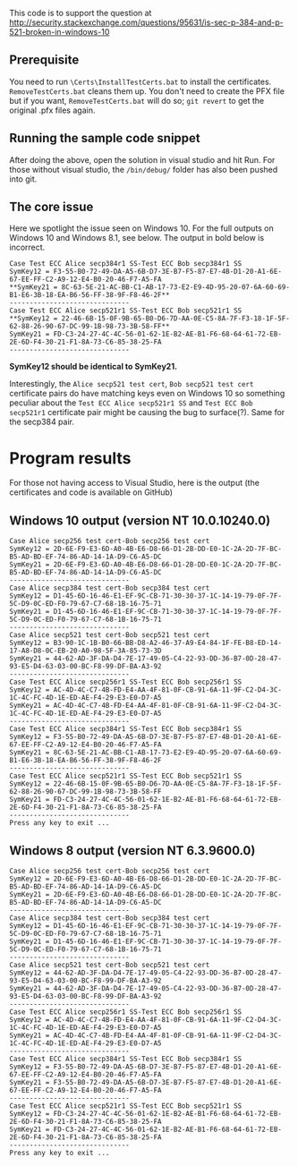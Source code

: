 This code is to support the question at http://security.stackexchange.com/questions/95631/is-sec-p-384-and-p-521-broken-in-windows-10

Prerequisite
------------
You need to run `\Certs\InstallTestCerts.bat` to install the certificates. `RemoveTestCerts.bat` cleans them up. You don't need to create the PFX file but if you want, `RemoveTestCerts.bat` will do so; `git revert` to get the original .pfx files again.

Running the sample code snippet
-------------------------------
After doing the above, open the solution in visual studio and hit Run. For those without visual studio, the `/bin/debug/` folder has also been pushed into git.

The core issue
--------------
Here we spotlight the issue seen on Windows 10. For the full outputs on Windows 10 and Windows 8.1, see below. The output in bold below is incorrect.

	Case Test ECC Alice secp384r1 SS-Test ECC Bob secp384r1 SS
	SymKey12 = F3-55-B0-72-49-DA-A5-6B-D7-3E-B7-F5-87-E7-4B-D1-20-A1-6E-67-EE-FF-C2-A9-12-E4-B0-20-46-F7-A5-FA
	**SymKey21 = 8C-63-5E-21-AC-BB-C1-AB-17-73-E2-E9-4D-95-20-07-6A-60-69-B1-E6-3B-18-EA-B6-56-FF-38-9F-F8-46-2F**
	------------------------------
	Case Test ECC Alice secp521r1 SS-Test ECC Bob secp521r1 SS
	**SymKey12 = 22-46-6B-15-0F-9B-65-B0-D6-7D-AA-0E-C5-8A-7F-F3-18-1F-5F-62-88-26-90-67-DC-99-1B-98-73-3B-58-FF**
	SymKey21 = FD-C3-24-27-4C-4C-56-01-62-1E-B2-AE-B1-F6-68-64-61-72-EB-2E-6D-F4-30-21-F1-8A-73-C6-85-38-25-FA
	------------------------------

**SymKey12 should be identical to SymKey21.** 

Interestingly, the `Alice secp521 test cert`, `Bob secp521 test cert` certificate pairs do have matching keys even on Windows 10 so something peculiar about the `Test ECC Alice secp521r1 SS` and `Test ECC Bob secp521r1` certificate pair might be causing the bug to surface(?). Same for the secp384 pair.

Program results
===============
For those not having access to Visual Studio, here is the output (the certificates and code is available on GitHub)

Windows 10 output (version NT 10.0.10240.0)
-------------------------------------------

	Case Alice secp256 test cert-Bob secp256 test cert
	SymKey12 = 2D-6E-F9-E3-6D-A0-4B-E6-D8-66-D1-2B-DD-E0-1C-2A-2D-7F-BC-B5-AD-BD-EF-74-86-AD-14-1A-D9-C6-A5-DC
	SymKey21 = 2D-6E-F9-E3-6D-A0-4B-E6-D8-66-D1-2B-DD-E0-1C-2A-2D-7F-BC-B5-AD-BD-EF-74-86-AD-14-1A-D9-C6-A5-DC
	------------------------------
	Case Alice secp384 test cert-Bob secp384 test cert
	SymKey12 = D1-45-6D-16-46-E1-EF-9C-CB-71-30-30-37-1C-14-19-79-0F-7F-5C-D9-0C-ED-F0-79-67-C7-68-1B-16-75-71
	SymKey21 = D1-45-6D-16-46-E1-EF-9C-CB-71-30-30-37-1C-14-19-79-0F-7F-5C-D9-0C-ED-F0-79-67-C7-68-1B-16-75-71
	------------------------------
	Case Alice secp521 test cert-Bob secp521 test cert
	SymKey12 = B3-90-1C-1B-B0-66-BB-D8-A2-46-37-A9-E4-84-1F-FE-B8-ED-14-17-A8-D8-0C-EB-20-A0-98-5F-3A-85-73-3D
	SymKey21 = 44-62-AD-3F-DA-D4-7E-17-49-05-C4-22-93-DD-36-B7-0D-28-47-93-E5-D4-63-03-00-BC-F8-99-DF-BA-A3-92
	------------------------------
	Case Test ECC Alice secp256r1 SS-Test ECC Bob secp256r1 SS
	SymKey12 = AC-4D-4C-C7-4B-FD-E4-AA-4F-81-0F-CB-91-6A-11-9F-C2-D4-3C-1C-4C-FC-4D-1E-ED-AE-F4-29-E3-E0-D7-A5
	SymKey21 = AC-4D-4C-C7-4B-FD-E4-AA-4F-81-0F-CB-91-6A-11-9F-C2-D4-3C-1C-4C-FC-4D-1E-ED-AE-F4-29-E3-E0-D7-A5
	------------------------------
	Case Test ECC Alice secp384r1 SS-Test ECC Bob secp384r1 SS
	SymKey12 = F3-55-B0-72-49-DA-A5-6B-D7-3E-B7-F5-87-E7-4B-D1-20-A1-6E-67-EE-FF-C2-A9-12-E4-B0-20-46-F7-A5-FA
	SymKey21 = 8C-63-5E-21-AC-BB-C1-AB-17-73-E2-E9-4D-95-20-07-6A-60-69-B1-E6-3B-18-EA-B6-56-FF-38-9F-F8-46-2F
	------------------------------
	Case Test ECC Alice secp521r1 SS-Test ECC Bob secp521r1 SS
	SymKey12 = 22-46-6B-15-0F-9B-65-B0-D6-7D-AA-0E-C5-8A-7F-F3-18-1F-5F-62-88-26-90-67-DC-99-1B-98-73-3B-58-FF
	SymKey21 = FD-C3-24-27-4C-4C-56-01-62-1E-B2-AE-B1-F6-68-64-61-72-EB-2E-6D-F4-30-21-F1-8A-73-C6-85-38-25-FA
	------------------------------
	Press any key to exit ...

Windows 8 output (version NT 6.3.9600.0)
----------------------------------------
	
	Case Alice secp256 test cert-Bob secp256 test cert
	SymKey12 = 2D-6E-F9-E3-6D-A0-4B-E6-D8-66-D1-2B-DD-E0-1C-2A-2D-7F-BC-B5-AD-BD-EF-74-86-AD-14-1A-D9-C6-A5-DC
	SymKey21 = 2D-6E-F9-E3-6D-A0-4B-E6-D8-66-D1-2B-DD-E0-1C-2A-2D-7F-BC-B5-AD-BD-EF-74-86-AD-14-1A-D9-C6-A5-DC
	------------------------------
	Case Alice secp384 test cert-Bob secp384 test cert
	SymKey12 = D1-45-6D-16-46-E1-EF-9C-CB-71-30-30-37-1C-14-19-79-0F-7F-5C-D9-0C-ED-F0-79-67-C7-68-1B-16-75-71
	SymKey21 = D1-45-6D-16-46-E1-EF-9C-CB-71-30-30-37-1C-14-19-79-0F-7F-5C-D9-0C-ED-F0-79-67-C7-68-1B-16-75-71
	------------------------------
	Case Alice secp521 test cert-Bob secp521 test cert
	SymKey12 = 44-62-AD-3F-DA-D4-7E-17-49-05-C4-22-93-DD-36-B7-0D-28-47-93-E5-D4-63-03-00-BC-F8-99-DF-BA-A3-92
	SymKey21 = 44-62-AD-3F-DA-D4-7E-17-49-05-C4-22-93-DD-36-B7-0D-28-47-93-E5-D4-63-03-00-BC-F8-99-DF-BA-A3-92
	------------------------------
	Case Test ECC Alice secp256r1 SS-Test ECC Bob secp256r1 SS
	SymKey12 = AC-4D-4C-C7-4B-FD-E4-AA-4F-81-0F-CB-91-6A-11-9F-C2-D4-3C-1C-4C-FC-4D-1E-ED-AE-F4-29-E3-E0-D7-A5
	SymKey21 = AC-4D-4C-C7-4B-FD-E4-AA-4F-81-0F-CB-91-6A-11-9F-C2-D4-3C-1C-4C-FC-4D-1E-ED-AE-F4-29-E3-E0-D7-A5
	------------------------------
	Case Test ECC Alice secp384r1 SS-Test ECC Bob secp384r1 SS
	SymKey12 = F3-55-B0-72-49-DA-A5-6B-D7-3E-B7-F5-87-E7-4B-D1-20-A1-6E-67-EE-FF-C2-A9-12-E4-B0-20-46-F7-A5-FA
	SymKey21 = F3-55-B0-72-49-DA-A5-6B-D7-3E-B7-F5-87-E7-4B-D1-20-A1-6E-67-EE-FF-C2-A9-12-E4-B0-20-46-F7-A5-FA
	------------------------------
	Case Test ECC Alice secp521r1 SS-Test ECC Bob secp521r1 SS
	SymKey12 = FD-C3-24-27-4C-4C-56-01-62-1E-B2-AE-B1-F6-68-64-61-72-EB-2E-6D-F4-30-21-F1-8A-73-C6-85-38-25-FA
	SymKey21 = FD-C3-24-27-4C-4C-56-01-62-1E-B2-AE-B1-F6-68-64-61-72-EB-2E-6D-F4-30-21-F1-8A-73-C6-85-38-25-FA
	------------------------------
	Press any key to exit ...	